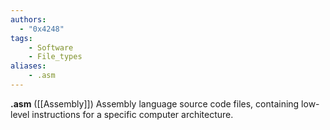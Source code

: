 ```yaml
---
authors:
  - "0x4248"
tags:
    - Software
    - File_types
aliases:
    - .asm
---
```

**.asm** ([[Assembly]]) Assembly language source code files, containing low-level instructions for a specific computer architecture.
